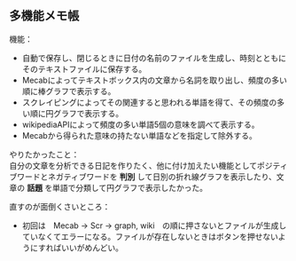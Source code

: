 
## 多機能メモ帳

機能：
- 自動で保存し、閉じるときに日付の名前のファイルを生成し、時刻とともにそのテキストファイルに保存する。
- Mecabによってテキストボックス内の文章から名詞を取り出し、頻度の多い順に棒グラフで表示する。
- スクレイピングによってその関連すると思われる単語を得て、その頻度の多い順に円グラフで表示する。
- wikipediaAPIによって頻度の多い単語5個の意味を調べて表示する。
- Mecabから得られた意味の持たない単語などを指定して除外する。

やりたかったこと：  
  自分の文章を分析できる日記を作りたく、他に付け加えたい機能としてポジティブワードとネガティブワードを __判別__ して日別の折れ線グラフを表示したり、文章の __話題__ を単語で分類して円グラフで表示したかった。

直すのが面倒くさいところ：
- 初回は　Mecab → Scr → graph, wiki　の順に押さないとファイルが生成していなくてエラーになる。ファイルが存在しないときはボタンを押せないようにすればいいがめんどい。
